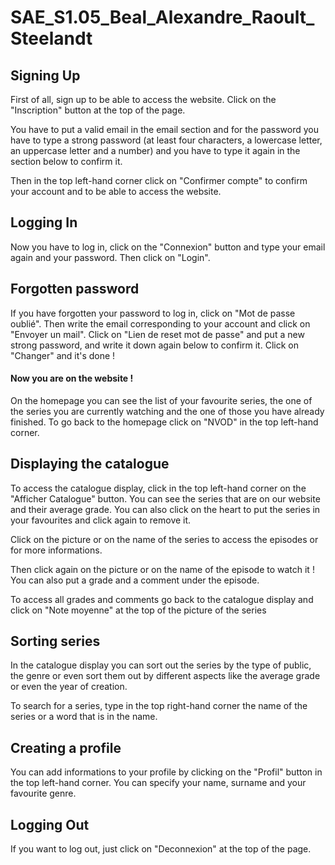 # SAE_S1.05_Beal_Alexandre_Raoult_Steelandt

## Signing Up

First of all, sign up to be able to access the website. Click on the "Inscription" button at the top of the page.

You have to put a valid email in the email section and for the password you have to type a strong password (at least four characters, a lowercase letter, an uppercase letter and a number) and you have to type it again in the section below to confirm it.

Then in the top left-hand corner click on "Confirmer compte" to confirm your account and to be able to access the website.

## Logging In

Now you have to log in, click on the "Connexion" button and type your email again and your password. Then click on "Login".

## Forgotten password

If you have forgotten your password to log in, click on "Mot de passe oublié". Then write the email corresponding to your account and click on "Envoyer un mail". Click on "Lien de reset mot de passe" and put a new strong password, and write it down again below to confirm it. Click on "Changer" and it's done !

#### Now you are on the website !

On the homepage you can see the list of your favourite series, the one of the series you are currently watching and the one of those you have already finished. To go back to the homepage click on "NVOD" in the top left-hand corner.

## Displaying the catalogue

To access the catalogue display, click in the top left-hand corner on the "Afficher Catalogue" button. You can see the series that are on our website and their average grade. You can also click on the heart to put the series in your favourites and click again to remove it.

Click on the picture or on the name of the series to access the episodes or for more informations.

Then click again on the picture or on the name of the episode to watch it ! You can also put a grade and a comment under the episode.

To access all grades and comments go back to the catalogue display and click on "Note moyenne" at the top of the picture of the series

## Sorting series

In the catalogue display you can sort out the series by the type of public, the genre or even sort them out by different aspects like the average grade or even the year of creation.

To search for a series, type in the top right-hand corner the name of the series or a word that is in the name.

## Creating a profile

You can add informations to your profile by clicking on the "Profil" button in the top left-hand corner. You can specify your name, surname and your favourite genre.

## Logging Out

If you want to log out, just click on "Deconnexion" at the top of the page. 

